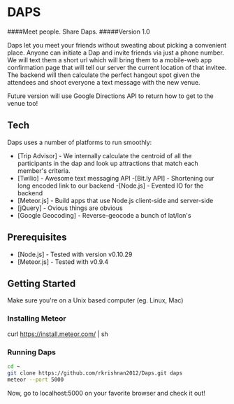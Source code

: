 DAPS
=========
####Meet people. Share Daps.
#####Version 1.0

Daps let you meet your friends without sweating about picking a convenient place. Anyone can initiate a Dap and invite friends via just a phone number. We will text them a short url which will bring them to a mobile-web app confirmation page that will tell our server the current location of that invitee. The backend will then calculate the perfect hangout spot given the attendees and shoot everyone a text message with the new venue. 

Future version will use Google Directions API to return how to get to the venue too!

Tech
--------------

Daps uses a number of platforms to run smoothly:

- [Trip Advisor] - We internally calculate the centroid of all the participants in the dap and look up attractions that match each member's criteria.
- [Twilio] - Awesome text messaging API
-[Bit.ly API] - Shortening our long encoded link to our backend
-[Node.js] - Evented IO for the backend
- [Meteor.js] - Build apps that use Node.js client-side and server-side
- [jQuery] - Ovious things are obvious 
- [Google Geocoding] - Reverse-geocode a bunch of lat/lon's


Prerequisites
--------------
* [Node.js] - Tested with version v0.10.29
* [Meteor.js] - Tested with v0.9.4


Getting Started
--------------
Make sure you're on a Unix based computer (eg. Linux, Mac)

### Installing Meteor ###
curl https://install.meteor.com/ | sh

### Running Daps ###
```sh
cd ~
git clone https://github.com/rkrishnan2012/Daps.git daps
meteor --port 5000
```

Now, go to localhost:5000 on your favorite browser and check it out!






